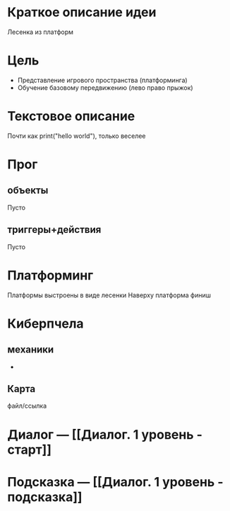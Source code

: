 # Краткое описание идеи
Лесенка из платформ 
# Цель
- Представление игрового пространства (платформинга)
- Обучение базовому передвижению (лево право прыжок)
# Текстовое описание
Почти как print("hello world"), только веселее
# Прог
## объекты 
Пусто
## триггеры+действия
Пусто

# Платформинг
Платформы выстроены в виде лесенки 
Наверху платформа финиш
# Киберпчела
## механики
-
## Карта
файл/ссылка
# Диалог — [[Диалог. 1 уровень - старт]]
# Подсказка — [[Диалог. 1 уровень - подсказка]]